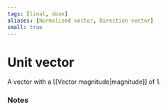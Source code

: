 ```yaml
---
tags: [linal, done]
aliases: [Normalized vector, Direction vector]
small: true
---
```


# Unit vector

A vector with a [[Vector magnitude|magnitude]] of 1.

<!-- ::vectors{type=unit-vector} -->

### Notes
